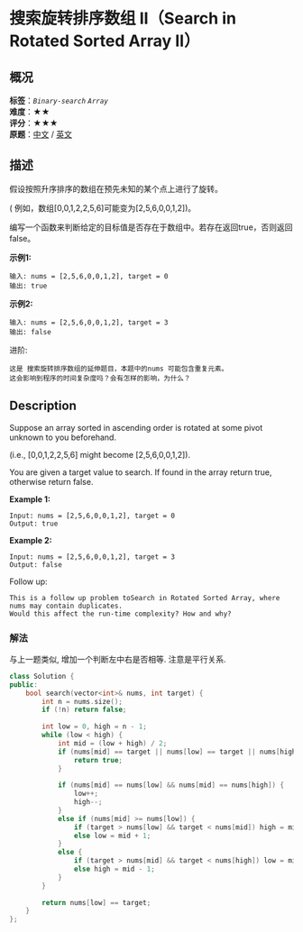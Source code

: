 # 搜索旋转排序数组 II（Search in Rotated Sorted Array II）
## 概况
**标签**：*`Binary-search`*  *`Array`*<br>
**难度**：★★<br>
**评分**：★★★<br>
**原题**：[中文](https://leetcode-cn.com/problems/search-in-rotated-sorted-array-ii) / [英文](https://leetcode.com/problems/search-in-rotated-sorted-array-ii)

## 描述
假设按照升序排序的数组在预先未知的某个点上进行了旋转。

( 例如，数组[0,0,1,2,2,5,6]可能变为[2,5,6,0,0,1,2])。

编写一个函数来判断给定的目标值是否存在于数组中。若存在返回true，否则返回false。

**示例1:**
```
输入: nums = [2,5,6,0,0,1,2], target = 0
输出: true
```

**示例2:**
```
输入: nums = [2,5,6,0,0,1,2], target = 3
输出: false
```

进阶:

    这是 搜索旋转排序数组的延伸题目，本题中的nums 可能包含重复元素。
    这会影响到程序的时间复杂度吗？会有怎样的影响，为什么？
    
## Description
Suppose an array sorted in ascending order is rotated at some pivot unknown to you beforehand.

(i.e., [0,0,1,2,2,5,6] might become [2,5,6,0,0,1,2]).

You are given a target value to search. If found in the array return true, otherwise return false.

**Example 1:**
```
Input: nums = [2,5,6,0,0,1,2], target = 0
Output: true
```

**Example 2:**
```
Input: nums = [2,5,6,0,0,1,2], target = 3
Output: false
```

Follow up:

    This is a follow up problem toSearch in Rotated Sorted Array, where nums may contain duplicates.
    Would this affect the run-time complexity? How and why?

### 解法
与上一题类似, 增加一个判断左中右是否相等. 注意是平行关系.
```c++
class Solution {
public:
    bool search(vector<int>& nums, int target) {
        int n = nums.size();
        if (!n) return false;
        
        int low = 0, high = n - 1;
        while (low < high) {
            int mid = (low + high) / 2;
            if (nums[mid] == target || nums[low] == target || nums[high] == target) {
                return true;   
            }
            
            if (nums[mid] == nums[low] && nums[mid] == nums[high]) {
                low++;
                high--;
            }
            else if (nums[mid] >= nums[low]) {
                if (target > nums[low] && target < nums[mid]) high = mid - 1;
                else low = mid + 1;
            }
            else {
                if (target > nums[mid] && target < nums[high]) low = mid + 1;
                else high = mid - 1;
            }
        }
        
        return nums[low] == target;
    }
};
```